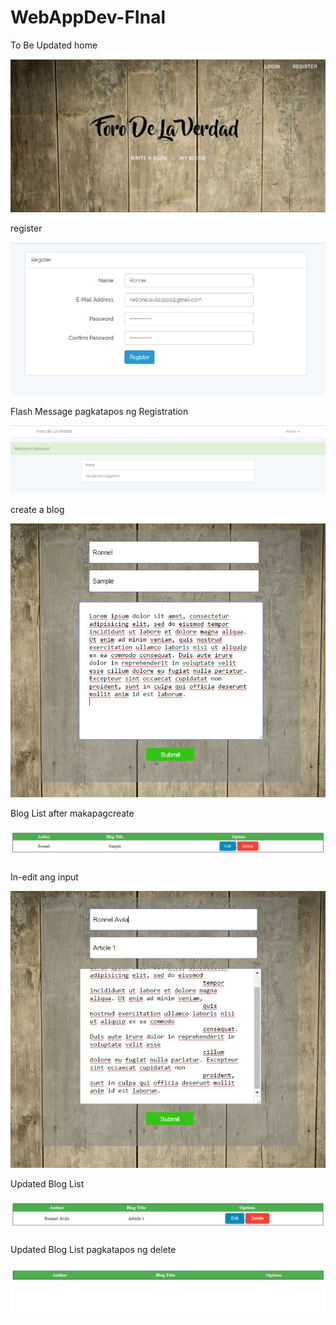 # WebAppDev-FInal

To Be Updated
home

![alt text](Screenshots/1.JPG)

register

![alt text](Screenshots/2.JPG)

Flash Message pagkatapos ng Registration

![alt text](Screenshots/3.JPG)

create a blog

![alt text](Screenshots/4.JPG)

Blog List after makapagcreate

![alt text](Screenshots/5.JPG)

In-edit ang input

![alt text](Screenshots/6.JPG)

Updated Blog List

![alt text](Screenshots/7.JPG)

Updated Blog List pagkatapos ng delete

![alt text](Screenshots/8.JPG)

